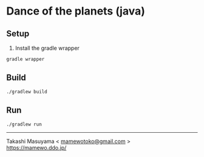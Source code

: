 # Dance of the planets (java)

## Setup
1. Install the gradle wrapper

```
gradle wrapper
```

## Build

```
./gradlew build
```

## Run

```
./gradlew run
```

----
Takashi Masuyama < mamewotoko@gmail.com >  
https://mamewo.ddo.jp/
